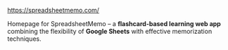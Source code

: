 https://spreadsheetmemo.com/

Homepage for SpreadsheetMemo – a **flashcard-based learning web app** combining the flexibility of **Google Sheets** with effective memorization techniques.
